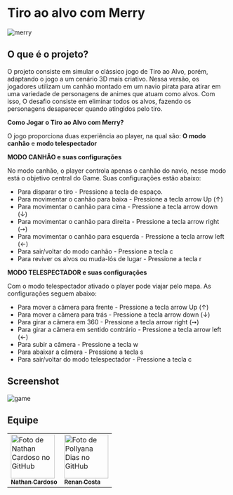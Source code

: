 # Tiro ao alvo com Merry 

![merry](https://github.com/Nathan-cardoso/Tiro-ao-alvo/assets/100364030/a93740df-c1af-4fb8-a5ab-23dc5ccf8d22)

## O que é o projeto? 

O projeto consiste em simular o clássico jogo de Tiro ao Alvo, porém, adaptando o jogo a um cenário 3D mais criativo. Nessa versão, os jogadores utilizam um canhão montado em um navio pirata para atirar em uma variedade de personagens de animes que atuam como alvos. Com isso, O desafio consiste em eliminar todos os alvos, fazendo os personagens desaparecer quando atingidos pelo tiro.

**Como Jogar o Tiro ao Alvo com Merry?**

O jogo proporciona duas experiência ao player, na qual são: **O modo canhão** e **modo telespectador**

**MODO CANHÃO e suas configurações**

 No modo canhão, o player controla apenas o canhão do navio, nesse modo está o objetivo central do Game. Suas configurações estão abaixo:

* Para disparar o tiro  - Pressione a tecla de espaço.
* Para movimentar o canhão para baixa - Pressione  a tecla arrow Up (↑)
* Para movimentar o canhão para cima - Pressione a tecla arrow down (↓)
* Para movimentar o canhão para direita - Pressione a tecla arrow right (➙)
* Para movimentar o canhão para esquerda - Pressione a tecla arrow left (←)
* Para sair/voltar do modo canhão - Pressione a tecla c
* Para reviver os alvos ou muda-lós de lugar - Pressione a tecla r

**MODO TELESPECTADOR e suas configurações**

Com o modo telespectador ativado o player pode viajar pelo mapa. As configurações seguem abaixo:

* Para mover a câmera para frente - Pressione  a tecla arrow Up (↑)
* Para mover a câmera para trás - Pressione a tecla arrow down (↓)
* Para girar a câmera em 360 - Pressione a tecla arrow right (➙)
* Para girar a câmera em sentido contrário - Pressione a tecla arrow left (←)
* Para subir a câmera - Pressione a tecla w
* Para abaixar a câmera - Pressione a tecla s
* Para sair/voltar do modo telespectador - Pressione a tecla c

## Screenshot

![game](https://github.com/Nathan-cardoso/Tiro-ao-alvo/assets/100364030/12327dda-1028-4625-9f65-57a33224a249)


##  Equipe
<table align="center">
  <tr>
    <td>
      <a href="https://github.com/Nathan-cardoso">
        <img src="https://avatars.githubusercontent.com/u/100364030?v=4" width="100px;" alt="Foto de Nathan Cardoso no GitHub"/><br>
        <sub>
          <b>Nathan Cardoso</b>
        </sub>
      </a>
    </td>
    <td>
      <a href="https://github.com/RenanCosta2">
        <img src="https://avatars.githubusercontent.com/u/105220100?v=4" width="100px;" alt="Foto de Pollyana Dias no GitHub"/><br>
        <sub>
          <b>Renan Costa
        </b>
        </sub>
      </a>
    </td>
  </tr>
</table> 

